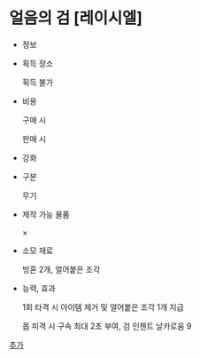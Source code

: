 # 얼음의 검 [레이시엘]

- 정보
- 획득 장소
    
    획득 불가
    
- 비용
    
    구매 시
    
    판매 시
    
- 강화
- 구분
    
    무기
    
- 제작 가능 물품
    
    ×
    
- 소모 재료
    
    빙혼 2개, 얼어붙은 조각
    
- 능력, 효과
    
    1회 타격 시 아이템 제거 및 얼어붙은 조각 1개 지급
    
    몹 피격 시 구속 최대 2초 부여, 검 인첸트 날카로움 9
    

[추가](%E1%84%8B%E1%85%A5%E1%86%AF%E1%84%8B%E1%85%B3%E1%86%B7%E1%84%8B%E1%85%B4%20%E1%84%80%E1%85%A5%E1%86%B7%20%5B%E1%84%85%E1%85%A6%E1%84%8B%E1%85%B5%E1%84%89%E1%85%B5%E1%84%8B%E1%85%A6%E1%86%AF%5D%20af91cb5c8ca64f2ebd9e895e89eb5bee/%E1%84%8E%E1%85%AE%E1%84%80%E1%85%A1%209ff246056a324fa9a2c9b83971119561.md)